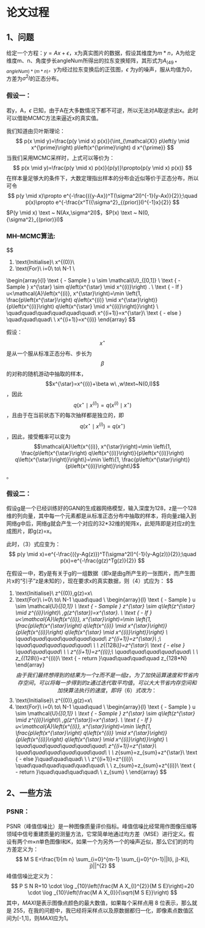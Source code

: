 # 论文过程

## 1、问题

给定一个方程：$y=Ax+\epsilon$，x为真实图片的数据，假设其维度为$m*n$，A为给定维度m、n、角度步长angleNum所得出的拉东变换矩阵，其形式为$A_{(49*angleNum)*(m*n)}$，y为经过拉东变换后的正弦图，$\epsilon$ 为y的噪声，服从均值为0，方差为$\sigma^2I$的正态分布。

### 假设一：

若y，A，$\epsilon$ 已知，由于A在大多数情况下都不可逆，所以无法对A取逆求出x。此时可以借助MCMC方法来逼近x的真实值。

我们知道由贝叶斯理论：
$$
p(x \mid y)=\frac{p(y \mid x) p(x)}{\int_{\mathcal{X}} p\left(y \mid x^{\prime}\right) p\left(x^{\prime}\right) d x^{\prime}}
$$
当我们采用MCMC采样时，上式可以等价为：
$$
p(x \mid y)=\frac{p(y \mid x) p(x)}{p(y)}\propto{p(y \mid x) p(x)}
$$
在样本量足够大的条件下，大数定理指出样本的分布会近似等价于正态分布，所以可令
$$
p(y \mid x)\propto e^{-\frac{({y-Ax})^T(\sigma^2I)^{-1}(y-Ax)}{2}};\quad
p(x)\propto e^{-\frac{x^T({\sigma^2}_{(prior)}I)^{-1}x}{2}}
$$
$P(y \mid x) \text ~ N(Ax,\sigma^2I)$，$P(x) \text ~ N(0,{\sigma^2}_{(prior)}I)$

### MH–MCMC算法:

$$
1. \text{Initialise}\ x^{(0)}\\
2. \text{For}\ i=0\ to\ N-1 \\

\begin{array}{l}
\text { - Sample } u \sim \mathcal{U}_{[0,1]} \\
\text { - Sample } x^{\star} \sim q\left(x^{\star} \mid x^{(i)}\right) . \\
\text { - If } u<\mathcal{A}\left(x^{(i)}, x^{\star}\right)=\min \left\{1, \frac{p\left(x^{\star}\right) q\left(x^{(i)} \mid x^{\star}\right)}{p\left(x^{(i)}\right) q\left(x^{\star} \mid x^{(i)}\right)}\right\} \\
\quad\quad\quad\quad\quad\quad\ x^{(i+1)}=x^{\star}\\
\text { - else } \quad\quad\quad\ \  x^{(i+1)}=x^{(i)}
\end{array}
$$

 假设：$$x^{\star}$$是从一个服从标准正态分布、步长为$$\beta$$的对称的随机游动中抽取的样本，$$x^{\star}=x^{(i)}+\beta w\ ,w\text~N(0,I)$$，因此$$q\left(x^{\star} \mid x^{(i)}\right)=q\left(x^{(i)} \mid x^{\star}\right)$$，且由于在当前状态下的每次抽样都是独立的，即$$q(x^{\star}\mid x^{(i)})=q(x^{\star})$$，因此，接受概率可以变为$$\mathcal{A}\left(x^{(i)}, x^{\star}\right)=\min \left\{1, \frac{p\left(x^{\star}\right) q\left(x^{(i)}\right)}{p\left(x^{(i)}\right) q\left(x^{\star}\right)}\right\}=\min \left\{1, \frac{p\left(x^{\star}\right)}{p\left(x^{(i)}\right)}\right\}$$。

### 假设二：

假设g是一个已经训练好的GAN的生成器网络模型，输入深度为128，z是一个128维的列向量，其中每一个元素都是从标准正态分布中抽取的样本，将向量z输入到网络g中后，网络g就会产生一个对应的32*32维的矩阵x，此矩阵即是对应z的生成图片，即g(z)=x。

此时，（3）式应变为：
$$
p(y \mid x)=e^{-\frac{({y-Ag(z)})^T(\sigma^2I)^{-1}(y-Ag(z))}{2}};\quad
p(x)=e^{-\frac{g(z)^Tg(z)}{2}}
$$


在假设一中，若y是有关于g的一组数据（即x是由g所产生的一张图片，而产生图片x的“引子”z是未知的），现在要求x的真实数据，则（4）式应为：
$$
1. \text{Initialise}\ z^{(0)},g(z)=x\\
2. \text{For}\ i=0\ to\ N-1 \quad\quad \\
\begin{array}{l}
\text { - Sample } u \sim \mathcal{U}_{[0,1]} \\
\text { - Sample } z^{\star} \sim q\left(z^{\star} \mid z^{(i)}\right)\ ,g(z^{\star})=x^{\star}. \\
\text { - If } u<\mathcal{A}\left(x^{(i)}, x^{\star}\right)=\min \left\{1, \frac{p\left(x^{\star}\right) q\left(x^{(i)} \mid x^{\star}\right)}{p\left(x^{(i)}\right) q\left(x^{\star} \mid x^{(i)}\right)}\right\} \\
\quad\quad\quad\quad\quad\quad\ z^{(i+1)}=z^{\star}\ ;\\
\quad\quad\quad\quad\quad\ \ \ z_{(128*i)}=z^{\star}\\
\text { - else } \quad\quad\quad\ \ \ z^{(i+1)}=z^{(i)};\\
\quad\quad\quad\quad\quad\ \ \ z_{(128*i)}=z^{(i)}\\
\text { - return }\quad\quad\quad\quad
z_{128*N}
\end{array}
$$
由于我们最终想得到的结果为一个z而不是一组z，为了加快运算速度和节省内存空间，可以将每一步得到的z通过迭代取平均值，可以大大节省内存空间和加快算法执行的速度，即将（6）式改为：
$$
1. \text{Initialise}\ z^{(0)},g(z)=x\\
2. \text{For}\ i=0\ to\ N-1 \quad\quad \\
\begin{array}{l}
\text { - Sample } u \sim \mathcal{U}_{[0,1]} \\
\text { - Sample } z^{\star} \sim q\left(z^{\star} \mid z^{(i)}\right)\ ,g(z^{\star})=x^{\star}. \\
\text { - If } u<\mathcal{A}\left(x^{(i)}, x^{\star}\right)=\min \left\{1, \frac{p\left(x^{\star}\right) q\left(x^{(i)} \mid x^{\star}\right)}{p\left(x^{(i)}\right) q\left(x^{\star} \mid x^{(i)}\right)}\right\} \\
\quad\quad\quad\quad\quad\quad\  z^{(i+1)}=z^{\star}\\
\quad\quad\quad\quad\quad\quad\ \ \ z_{sum}=z_{sum}+z^{\star}\\
\text { - else }\quad\quad\quad\ \ \ z^{(i+1)}=z^{(i)}\\
\quad\quad\quad\quad\quad\quad\ \ \ z_{sum}=z_{sum}+z^{(i)}\\
\text { - return }\quad\quad\quad\quad\ \ z_{sum} \\
\end{array}
$$



## 2、一些方法

### PSNR：

PSNR（峰值信噪比）是一种图像质量评价指标。峰值信噪比经常用作图像压缩等领域中信号重建质量的测量方法，它常简单地通过均方差（MSE）进行定义。假设有两个*m*×*n*单色图像I和K，如果一个为另外一个的噪声近似，那么它们的的均方差定义为：
$$
M S E=\frac{1}{m n} \sum_{i=0}^{m-1} \sum_{j=0}^{n-1}||I(i, j)-K(i, j)||^{2}
$$
峰值信噪比定义为：
$$
P S N R=10 \cdot \log _{10}\left(\frac{M A X_{I}^{2}}{M S E}\right)=20 \cdot \log _{10}\left(\frac{M A X_{I}}{\sqrt{M S E}}\right)
$$
其中，*MAXI*是表示图像点颜色的最大数值，如果每个采样点用 8 位表示，那么就是 255，在我的问题中，我已经将采样点以及原数据都归一化，即像素点数值区间为[-1,1]，则*MAXI*应为1。



